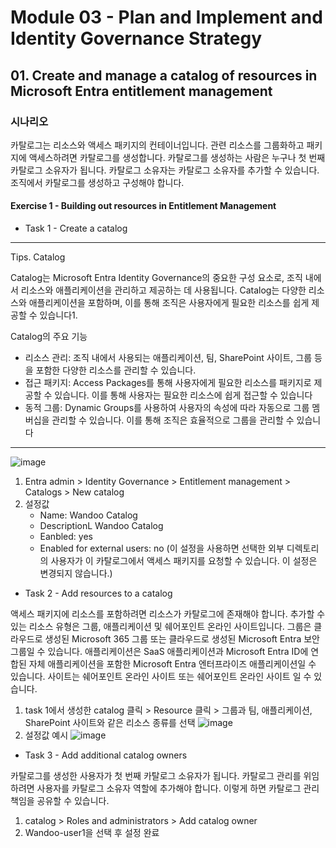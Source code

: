 # Module 03 - Plan and Implement and Identity Governance Strategy
## 01. Create and manage a catalog of resources in Microsoft Entra entitlement management

### 시나리오 
카탈로그는 리소스와 액세스 패키지의 컨테이너입니다. 관련 리소스를 그룹화하고 패키지에 액세스하려면 카탈로그를 생성합니다. 카탈로그를 생성하는 사람은 누구나 첫 번째 카탈로그 소유자가 됩니다. 카탈로그 소유자는 카탈로그 소유자를 추가할 수 있습니다. 조직에서 카탈로그를 생성하고 구성해야 합니다.

#### Exercise 1 - Building out resources in Entitlement Management
* Task 1 - Create a catalog

---

Tips. Catalog 

Catalog는 Microsoft Entra Identity Governance의 중요한 구성 요소로, 조직 내에서 리소스와 애플리케이션을 관리하고 제공하는 데 사용됩니다. Catalog는 다양한 리소스와 애플리케이션을 포함하며, 이를 통해 조직은 사용자에게 필요한 리소스를 쉽게 제공할 수 있습니다1.

Catalog의 주요 기능

* 리소스 관리: 조직 내에서 사용되는 애플리케이션, 팀, SharePoint 사이트, 그룹 등을 포함한 다양한 리소스를 관리할 수 있습니다.
* 접근 패키지: Access Packages를 통해 사용자에게 필요한 리소스를 패키지로 제공할 수 있습니다. 이를 통해 사용자는 필요한 리소스에 쉽게 접근할 수 있습니다
* 동적 그룹: Dynamic Groups를 사용하여 사용자의 속성에 따라 자동으로 그룹 멤버십을 관리할 수 있습니다. 이를 통해 조직은 효율적으로 그룹을 관리할 수 있습니다

---

![image](https://github.com/user-attachments/assets/4ffd0d99-1417-41dc-84c1-18c2bfb4123e)

1. Entra admin > Identity Governance > Entitlement management > Catalogs > New catalog
2. 설정값
   * Name: Wandoo Catalog
   * DescriptionL Wandoo Catalog
   * Eanbled: yes
   * Enabled for external users: no (이 설정을 사용하면 선택한 외부 디렉토리의 사용자가 이 카탈로그에서 액세스 패키지를 요청할 수 있습니다. 이 설정은 변경되지 않습니다.)


* Task 2 - Add resources to a catalog
  
액세스 패키지에 리소스를 포함하려면 리소스가 카탈로그에 존재해야 합니다. 추가할 수 있는 리소스 유형은 그룹, 애플리케이션 및 쉐어포인트 온라인 사이트입니다. 그룹은 클라우드로 생성된 Microsoft 365 그룹 또는 클라우드로 생성된 Microsoft Entra 보안 그룹일 수 있습니다. 애플리케이션은 SaaS 애플리케이션과 Microsoft Entra ID에 연합된 자체 애플리케이션을 포함한 Microsoft Entra 엔터프라이즈 애플리케이션일 수 있습니다. 사이트는 쉐어포인트 온라인 사이트 또는 쉐어포인트 온라인 사이트 일 수 있습니다.

1. task 1에서 생성한 catalog 클릭 > Resource 클릭 > 그룹과 팀, 애플리케이션, SharePoint 사이트와 같은 리소스 종류를 선택
![image](https://github.com/user-attachments/assets/2fc609f1-a9b5-465a-b489-58cb1f9bf560)
2. 설정값 예시 
![image](https://github.com/user-attachments/assets/1fea65e6-1a54-4101-9cc0-5e879c82fd5e)


* Task 3 - Add additional catalog owners
  
카탈로그를 생성한 사용자가 첫 번째 카탈로그 소유자가 됩니다. 카탈로그 관리를 위임하려면 사용자를 카탈로그 소유자 역할에 추가해야 합니다. 이렇게 하면 카탈로그 관리 책임을 공유할 수 있습니다.

1. catalog > Roles and administrators > Add catalog owner
2. Wandoo-user1을 선택 후 설정 완료
